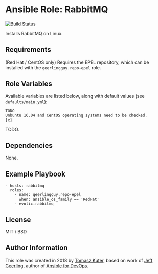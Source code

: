 # Ansible Role: RabbitMQ

[![Build Status](https://travis-ci.org/evolic/ansible-role-rabbitmq.svg?branch=master)](https://travis-ci.org/geerlingguy/ansible-role-rabbitmq)

Installs RabbitMQ on Linux.

## Requirements

(Red Hat / CentOS only) Requires the EPEL repository, which can be installed with the `geerlingguy.repo-epel` role.

## Role Variables

Available variables are listed below, along with default values (see `defaults/main.yml`):

    TODO
    Unbuntu 16.04 and CentOS operating systems need to be checked.
    [x]   

TODO.

## Dependencies

None.

## Example Playbook

    - hosts: rabbitmq
      roles:
        - name: geerlingguy.repo-epel
          when: ansible_os_family == 'RedHat'
        - evolic.rabbitmq

## License

MIT / BSD

## Author Information

This role was created in 2018 by [Tomasz Kuter](http://tomaszkuter.com/), based on work of [Jeff Geerling](https://www.jeffgeerling.com/), author of [Ansible for DevOps](https://www.ansiblefordevops.com/).
